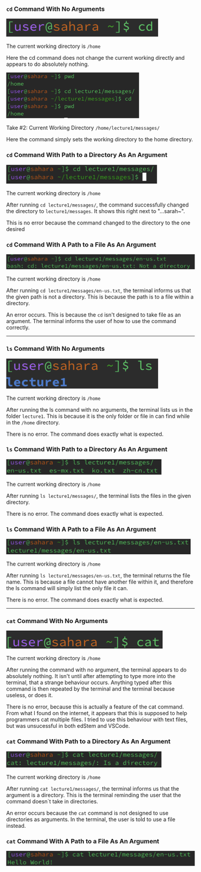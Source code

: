 ### **`cd` Command With No Arguments**

![Image](labss1.png)

The current working directory is `/home`

Here the cd command does not change the current working directly and appears to do absolutely nothing.

![Image](LR1;SS2.png)

Take #2: Current Working Directory `/home/lecture1/messages/`

Here the command simply sets the working directory to the home directory. 

### **`cd` Command With Path to a Directory As An Argument**

![Image](lab1ssCD2.png)

The current working directory is `/home`

After running `cd lecture1/messages/`, the command successfully changed the directory to `lecture1/messages`. It shows this right next to "...sarah~".

This is no error because the command changed to the directory to the one desired

### **`cd` Command With A Path to a File As An Argument**

![Image](lab1ssCD3.png)

The current working directory is `/home`

After running `cd lecture1/messages/en-us.txt`, the terminal informs us that the given path is not a directory. This is because the path is to a file within a directory.

An error occurs. This is because the `cd` isn't designed to take file as an argument. The terminal informs the user of how to use the command correctly.

---

### **`ls` Command With No Arguments**

![Image](lab1ss2.png)

The current working directory is `/home`

After running the ls command with no arguments, the terminal lists us in the folder `lecture1`. This is because it is the only folder or file in can find while in the `/home` directory.

There is no error. The command does exactly what is expected.

### **`ls` Command With Path to a Directory As An Argument**

![Image](lab1ssLS2.png)

The current working directory is `/home`

After running `ls lecture1/messages/`, the terminal lists the files in the given directory. 

There is no error. The command does exactly what is expected.

### **`ls` Command With A Path to a File As An Argument**

![Image](lab1ssLS3.png)

The current working directory is `/home`

After running `ls lecture1/messages/en-us.txt`, the terminal returns the file name. This is because a file cannot have another file within it, and therefore the ls command will simply list the only file it can.

There is no error. The command does exactly what is expected.

---

### **`cat` Command With No Arguments**

![Image](lab1ss3.png)

The current working directory is `/home`

After running the command with no argument, the terminal appears to do absolutely nothing. It isn't until after attempting to type more into the terminal, that a strange behaviour occurs. Anything typed after this command is then repeated by the terminal and the terminal because useless, or does it.

There is no error, because this is actually a feature of the cat command. From what I found on the internet, it appears that this is supposed to help programmers cat multiple files. I tried to use this behaviour with text files, but was unsucessful in both edStem and VSCode.


### **`cat` Command With Path to a Directory As An Argument**

![Image](lab1ssCAT2.png)

The current working directory is `/home`

After running `cat lecture1/messages/`, the terminal informs us that the argument is a directory. This is the terminal reminding the user that the command doesn`t take in directories.

An error occurs because the `cat` command is not designed to use directories as arguments. In the terminal, the user is told to use a file instead.

### **`cat` Command With A Path to a File As An Argument**

![Image](lab1ssCAT3.png)
